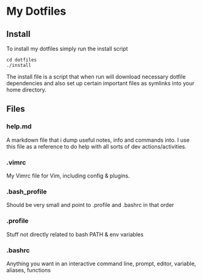 # My Dotfiles

## Install
To install my dotfiles simply run the install script 

```
cd dotfiles
./install
```

The install file is a script that when run will download necessary dotfile dependencies and also set up certain important files as symlinks into your home directory.

## Files

### help.md
A markdown file that i dump useful notes, info and commands into. I use this file as a reference to do help with all sorts of dev actions/activities.

### .vimrc
My Vimrc file for Vim, including config & plugins.

### .bash_profile
Should be very small and point to .profile and .bashrc in that order

### .profile
Stuff not directly related to bash PATH & env variables

### .bashrc
Anything you want in an interactive command line, prompt, editor, variable, aliases, functions
